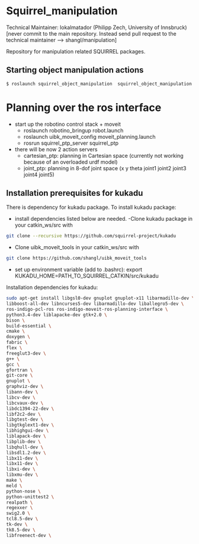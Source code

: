 Squirrel_manipulation
=====================

Technical Maintainer: lokalmatador (Philipp Zech, University of Innsbruck)
[never commit to the main repository. Instead send pull request to the technical maintainer --> shangl/manipulation]

Repository for manipulation related SQUIRREL packages.

## Starting object manipulation actions

```bash 
$ roslaunch squirrel_object_manipulation  squirrel_object_manipulation.launch
``` 

Planning over the ros interface
====================================
- start up the robotino control stack + moveit
	- roslaunch robotino_bringup robot.launch
	- roslaunch uibk_moveit_config moveit_planning.launch
	- rosrun squirrel_ptp_server squirrel_ptp
- there will be now 2 action servers
	- cartesian_ptp: planning in Cartesian space (currently not working because of an overloaded urdf model)
	- joint_ptp: planning in 8-dof joint space (x y theta joint1 joint2 joint3 joint4 joint5)

Installation prerequisites for kukadu
----------------------------------------
There is dependency for kukadu package. 
To install kukadu package:
- install dependencies listed below are needed. 
 -Clone kukadu package in your catkin_ws/src  with
```bash 
git clone --recursive https://github.com/squirrel-project/kukadu
``` 
- Clone uibk_moveit_tools in your catkin_ws/src  with
```bash 
git clone https://github.com/shangl/uibk_moveit_tools
```
- set up environment variable (add to .bashrc):
export KUKADU_HOME=PATH_TO_SQUIRREL_CATKIN/src/kukadu

Installation dependencies for kukadu:
```bash 
sudo apt-get install libgsl0-dev gnuplot gnuplot-x11 libarmadillo-dev \
libboost-all-dev libncurses5-dev libarmadillo-dev liballegro5-dev \
ros-indigo-pcl-ros ros-indigo-moveit-ros-planning-interface \
python3.4-dev liblapacke-dev gtk+2.0 \
bison \
build-essential \
cmake \
doxygen \
fabric \
flex \
freeglut3-dev \
g++ \
gcc \
gfortran \
git-core \
gnuplot \
graphviz-dev \
libann-dev \
libcv-dev \
libcvaux-dev \
libdc1394-22-dev \
libf2c2-dev \
libgtest-dev \
libgtkglext1-dev \
libhighgui-dev \
liblapack-dev \
libplib-dev \
libqhull-dev \
libsdl1.2-dev \
libx11-dev \
libx11-dev \
libxi-dev \
libxmu-dev \
make \
meld \
python-nose \
python-unittest2 \
realpath \
regexxer \
swig2.0 \
tcl8.5-dev \
tk-dev \
tk8.5-dev \
libfreenect-dev \
``` 


